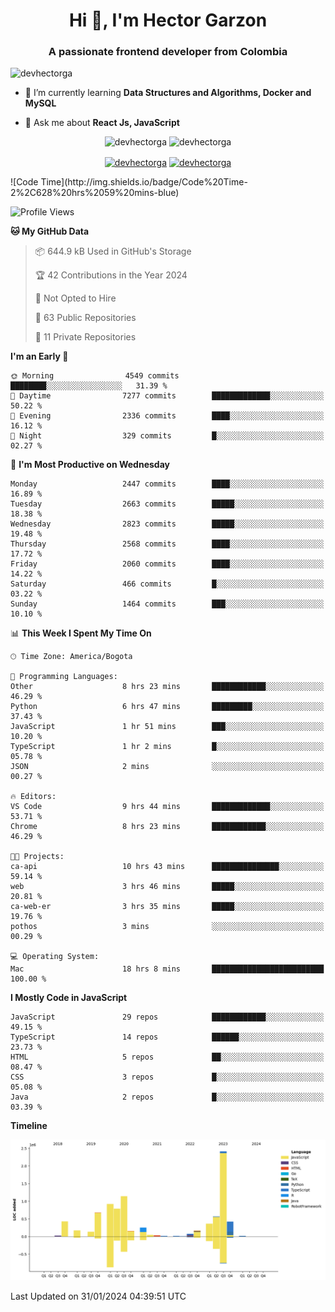 <h1 align="center">Hi 👋, I'm Hector Garzon</h1>
<h3 align="center">A passionate frontend developer from Colombia</h3>

<p align="left"> <img src="https://komarev.com/ghpvc/?username=devhectorga" alt="devhectorga" /> </p>

- 🌱 I’m currently learning **Data Structures and Algorithms, Docker and MySQL**

- 💬 Ask me about **React Js, JavaScript**

<p align="center"> <img src="https://github-readme-stats.vercel.app/api?username=devhectorga&count_private=true&show_icons=true" alt="devhectorga" /> <img src="https://github-readme-stats.vercel.app/api/top-langs/?username=devhectorga&layout=compact" alt="devhectorga" /></p>

<p align="center">
<a href="https://twitter.com/devhectorga" target="blank"><img align="center" src="https://cdn.jsdelivr.net/npm/simple-icons@3.0.1/icons/twitter.svg" alt="devhectorga" height="20" width="20" /></a>
<a href="https://linkedin.com/in/devhectorga" target="blank"><img align="center" src="https://cdn.jsdelivr.net/npm/simple-icons@3.0.1/icons/linkedin.svg" alt="devhectorga" height="20" width="20" /></a>
</p>
<!--START_SECTION:waka-->
![Code Time](http://img.shields.io/badge/Code%20Time-2%2C628%20hrs%2059%20mins-blue)

![Profile Views](http://img.shields.io/badge/Profile%20Views-0-blue)

**🐱 My GitHub Data** 

> 📦 644.9 kB Used in GitHub's Storage 
 > 
> 🏆 42 Contributions in the Year 2024
 > 
> 🚫 Not Opted to Hire
 > 
> 📜 63 Public Repositories 
 > 
> 🔑 11 Private Repositories 
 > 
**I'm an Early 🐤** 

```text
🌞 Morning                4549 commits        ████████░░░░░░░░░░░░░░░░░   31.39 % 
🌆 Daytime                7277 commits        █████████████░░░░░░░░░░░░   50.22 % 
🌃 Evening                2336 commits        ████░░░░░░░░░░░░░░░░░░░░░   16.12 % 
🌙 Night                  329 commits         █░░░░░░░░░░░░░░░░░░░░░░░░   02.27 % 
```
📅 **I'm Most Productive on Wednesday** 

```text
Monday                   2447 commits        ████░░░░░░░░░░░░░░░░░░░░░   16.89 % 
Tuesday                  2663 commits        █████░░░░░░░░░░░░░░░░░░░░   18.38 % 
Wednesday                2823 commits        █████░░░░░░░░░░░░░░░░░░░░   19.48 % 
Thursday                 2568 commits        ████░░░░░░░░░░░░░░░░░░░░░   17.72 % 
Friday                   2060 commits        ████░░░░░░░░░░░░░░░░░░░░░   14.22 % 
Saturday                 466 commits         █░░░░░░░░░░░░░░░░░░░░░░░░   03.22 % 
Sunday                   1464 commits        ███░░░░░░░░░░░░░░░░░░░░░░   10.10 % 
```


📊 **This Week I Spent My Time On** 

```text
🕑︎ Time Zone: America/Bogota

💬 Programming Languages: 
Other                    8 hrs 23 mins       ████████████░░░░░░░░░░░░░   46.29 % 
Python                   6 hrs 47 mins       █████████░░░░░░░░░░░░░░░░   37.43 % 
JavaScript               1 hr 51 mins        ███░░░░░░░░░░░░░░░░░░░░░░   10.20 % 
TypeScript               1 hr 2 mins         █░░░░░░░░░░░░░░░░░░░░░░░░   05.78 % 
JSON                     2 mins              ░░░░░░░░░░░░░░░░░░░░░░░░░   00.27 % 

🔥 Editors: 
VS Code                  9 hrs 44 mins       █████████████░░░░░░░░░░░░   53.71 % 
Chrome                   8 hrs 23 mins       ████████████░░░░░░░░░░░░░   46.29 % 

🐱‍💻 Projects: 
ca-api                   10 hrs 43 mins      ███████████████░░░░░░░░░░   59.14 % 
web                      3 hrs 46 mins       █████░░░░░░░░░░░░░░░░░░░░   20.81 % 
ca-web-er                3 hrs 35 mins       █████░░░░░░░░░░░░░░░░░░░░   19.76 % 
pothos                   3 mins              ░░░░░░░░░░░░░░░░░░░░░░░░░   00.29 % 

💻 Operating System: 
Mac                      18 hrs 8 mins       █████████████████████████   100.00 % 
```

**I Mostly Code in JavaScript** 

```text
JavaScript               29 repos            ████████████░░░░░░░░░░░░░   49.15 % 
TypeScript               14 repos            ██████░░░░░░░░░░░░░░░░░░░   23.73 % 
HTML                     5 repos             ██░░░░░░░░░░░░░░░░░░░░░░░   08.47 % 
CSS                      3 repos             █░░░░░░░░░░░░░░░░░░░░░░░░   05.08 % 
Java                     2 repos             █░░░░░░░░░░░░░░░░░░░░░░░░   03.39 % 
```



**Timeline**

![Lines of Code chart](https://raw.githubusercontent.com/devHectorGa/devHectorGa/master/assets/bar_graph.png)


 Last Updated on 31/01/2024 04:39:51 UTC
<!--END_SECTION:waka-->

